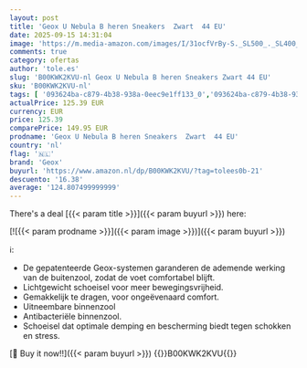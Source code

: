 ```yaml
---
layout: post
title: 'Geox U Nebula B heren Sneakers  Zwart  44 EU'
date: 2025-09-15 14:31:04
image: 'https://m.media-amazon.com/images/I/31ocfVrBy-S._SL500_._SL400_.jpg'
comments: true
category: ofertas
author: 'tole.es'
slug: 'B00KWK2KVU-nl Geox U Nebula B heren Sneakers Zwart 44 EU'
sku: 'B00KWK2KVU-nl'
tags: [ '093624ba-c879-4b38-938a-0eec9e1ff133_0','093624ba-c879-4b38-938a-0eec9e1ff133_3601','093624ba-c879-4b38-938a-0eec9e1ff133_6301','Arborist Merchandising Root','Cadeaus onder 100€','Herenmode','Herenschoenen','Klassieke & modieuze herensneakers','Kleding, schoenen & sieraden','Kleding, schoenen en sieraden','New Arrivals','Self Service','Special Features Stores','geox','🇳🇱', ]
actualPrice: 125.39 EUR
currency: EUR
price: 125.39
comparePrice: 149.95 EUR
prodname: 'Geox U Nebula B heren Sneakers  Zwart  44 EU'
country: 'nl'
flag: '🇳🇱'
brand: 'Geox'
buyurl: 'https://www.amazon.nl/dp/B00KWK2KVU/?tag=tolees0b-21'
descuento: '16.38'
average: '124.807499999999'
---
```


There's a deal [{{< param title >}}]({{< param buyurl >}})  here:

[![{{< param prodname >}}]({{< param image >}})]({{< param buyurl >}})

ℹ️:

- De gepatenteerde Geox-systemen garanderen de ademende werking van de buitenzool, zodat de voet comfortabel blijft.
- Lichtgewicht schoeisel voor meer bewegingsvrijheid.
- Gemakkelijk te dragen, voor ongeëvenaard comfort.
- Uitneembare binnenzool
- Antibacteriële binnenzool.
- Schoeisel dat optimale demping en bescherming biedt tegen schokken en stress.

[🛒 Buy it now!!]({{< param buyurl >}})
{{<world>}}B00KWK2KVU{{</world>}}
